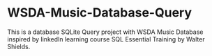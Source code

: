 # WSDA-Music-Database-Query

This is a database SQLite Query project with WSDA Music Database inspired by linkedIn learning course SQL Essential Training by Walter Shields.

